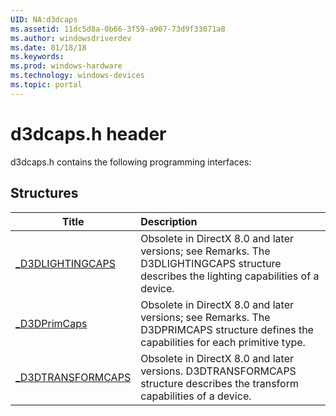 ```yaml
---
UID: NA:d3dcaps
ms.assetid: 11dc5d8a-0b66-3f59-a907-73d9f33071a8
ms.author: windowsdriverdev
ms.date: 01/18/18
ms.keywords: 
ms.prod: windows-hardware
ms.technology: windows-devices
ms.topic: portal
---
```


# d3dcaps.h header



d3dcaps.h contains the following programming interfaces:







## Structures
| Title | Description |
| ---- |:---- |
| [_D3DLIGHTINGCAPS](ns-d3dcaps-_d3dlightingcaps.md) | Obsolete in DirectX 8.0 and later versions; see Remarks. The D3DLIGHTINGCAPS structure describes the lighting capabilities of a device. |
| [_D3DPrimCaps](ns-d3dcaps-_d3dprimcaps.md) | Obsolete in DirectX 8.0 and later versions; see Remarks. The D3DPRIMCAPS structure defines the capabilities for each primitive type. |
| [_D3DTRANSFORMCAPS](ns-d3dcaps-_d3dtransformcaps.md) | Obsolete in DirectX 8.0 and later versions. D3DTRANSFORMCAPS structure describes the transform capabilities of a device. |